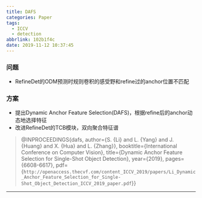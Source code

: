 ```yaml
---
title: DAFS
categories: Paper
tags:
  - ICCV
  - detection
abbrlink: 102b1f4c
date: 2019-11-12 10:37:45
---
```

<p></p>
<!-- more -->

### 问题

- RefineDet的ODM预测时规则卷积的感受野和refine过的anchor位置不匹配

### 方案

- 提出Dynamic Anchor Feature Selection(DAFS)，根据refine后的anchor动态地选择特征
- 改进RefineDet的TCB模块，双向聚合特征谱

>@INPROCEEDINGS{dafs,
>  author={S. {Li} and L. {Yang} and J. {Huang} and X. {Hua} and L. {Zhang}},
>  booktitle={International Conference on Computer Vision}, 
>  title={Dynamic Anchor Feature Selection for Single-Shot Object Detection}, 
>  year={2019},
>  pages={6608-6617},
>  pdf={`http://openaccess.thecvf.com/content_ICCV_2019/papers/Li_Dynamic_Anchor_Feature_Selection_for_Single-Shot_Object_Detection_ICCV_2019_paper.pdf`}}
---